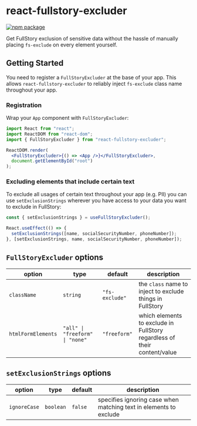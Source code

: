 # react-fullstory-excluder

[![npm package][npm-badge]][npm]

Get FullStory exclusion of sensitive data without the hassle of manually placing `fs-exclude` on every element yourself.

## Getting Started

You need to register a `FullStoryExcluder` at the base of your app. This allows `react-fullstory-excluder` to reliably inject `fs-exclude` class name throughout your app.

### Registration

Wrap your `App` component with `FullStoryExcluder`:

```jsx
import React from "react";
import ReactDOM from "react-dom";
import { FullStoryExcluder } from "react-fullstory-excluder";

ReactDOM.render(
  <FullStoryExcluder>{() => <App />}</FullStoryExcluder>,
  document.getElementById("root")
);
```

### Excluding elements that include certain text

To exclude all usages of certain text throughout your app (e.g. PII) you can use `setExclusionStrings` wherever you have access to your data you want to exclude in FullStory:

```jsx
const { setExclusionStrings } = useFullStoryExcluder();

React.useEffect(() => {
  setExclusionStrings([name, socialSecurityNumber, phoneNumber]);
}, [setExclusionStrings, name, socialSecurityNumber, phoneNumber]);
```

## `FullStoryExcluder` options

| option             | type                            | default        | description                                                              |
| ------------------ | ------------------------------- | -------------- | ------------------------------------------------------------------------ |
| `className`        | `string`                        | `"fs-exclude"` | the `class` name to inject to exclude things in FullStory                |
| `htmlFormElements` | `"all" \| "freeform" \| "none"` | `"freeform"`   | which elements to exclude in FullStory regardless of their content/value |

## `setExclusionStrings` options

| option       | type      | default | description                                                       |
| ------------ | --------- | ------- | ----------------------------------------------------------------- |
| `ignoreCase` | `boolean` | `false` | specifies ignoring case when matching text in elements to exclude |

[npm-badge]: https://img.shields.io/npm/v/npm-package.png?style=flat-square
[npm]: https://www.npmjs.com/package/react-fullstory-excluder
